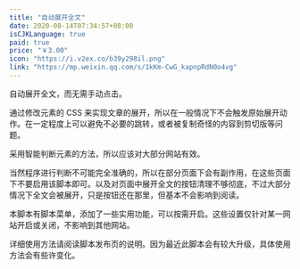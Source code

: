 ```yaml
---
title: "自动展开全文"
date: 2020-08-14T07:34:57+08:00
isCJKLanguage: true
paid: true
price: "￥3.00"
icon: "https://i.v2ex.co/b39y298il.png"
link: "https://mp.weixin.qq.com/s/1kKm-CwG_kapnpRdN0o4vg"
---
```


自动展开全文，而无需手动点击。

<!--more-->

通过修改元素的 CSS 来实现文章的展开，所以在一般情况下不会触发原始展开动作。在一定程度上可以避免不必要的跳转，或者被复制奇怪的内容到剪切版等问题。

采用智能判断元素的方法，所以应该对大部分网站有效。

当然程序进行判断不可能完全准确的，所以在部分页面下会有副作用，在这些页面下不要启用该脚本即可。以及对页面中展开全文的按钮清理不够彻底，不过大部分情况下全文会被展开，只是按钮还在那里，但基本不会影响到阅读。

本脚本有脚本菜单，添加了一些实用功能，可以按需开启。这些设置仅针对某一网站开启或关闭，不影响到其他网站。

详细使用方法请阅读脚本发布页的说明。因为最近此脚本会有较大升级，具体使用方法会有些许变化。